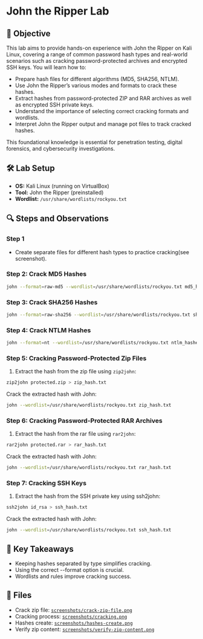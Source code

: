 # John the Ripper Lab

## 🎯 Objective  

This lab aims to provide hands-on experience with John the Ripper on Kali Linux, covering a range of common password hash types and real-world scenarios such as cracking password-protected archives and encrypted SSH keys. You will learn how to:

- Prepare hash files for different algorithms (MD5, SHA256, NTLM).
- Use John the Ripper’s various modes and formats to crack these hashes.
- Extract hashes from password-protected ZIP and RAR archives as well as encrypted SSH private keys.
- Understand the importance of selecting correct cracking formats and wordlists.
- Interpret John the Ripper output and manage pot files to track cracked hashes.

This foundational knowledge is essential for penetration testing, digital forensics, and cybersecurity investigations.

## 🛠️ Lab Setup

- **OS:** Kali Linux (running on VirtualBox)
- **Tool:** John the Ripper (preinstalled)
- **Wordlist:** `/usr/share/wordlists/rockyou.txt`


## 🔍 Steps and Observations  

### Step 1
- Create separate files for different hash types to practice cracking(see screenshot).

### Step 2: Crack MD5 Hashes
```bash
john --format=raw-md5 --wordlist=/usr/share/wordlists/rockyou.txt md5_hashes.txt
```

### Step 3: Crack SHA256 Hashes
```bash
john --format=raw-sha256 --wordlist=/usr/share/wordlists/rockyou.txt sha256_hashes.txt
```
### Step 4: Crack NTLM Hashes
```bash
john --format=nt --wordlist=/usr/share/wordlists/rockyou.txt ntlm_hashes.txt
```

### Step 5: Cracking Password-Protected Zip Files

1. Extract the hash from the zip file using `zip2john`:

```bash
zip2john protected.zip > zip_hash.txt
```

Crack the extracted hash with John:

```bash
john --wordlist=/usr/share/wordlists/rockyou.txt zip_hash.txt
```

### Step 6: Cracking Password-Protected RAR Archives
1. Extract the hash from the rar file using `rar2john`:

```bash
rar2john protected.rar > rar_hash.txt
```
Crack the extracted hash with John:

```bash
john --wordlist=/usr/share/wordlists/rockyou.txt rar_hash.txt
```

### Step 7: Cracking SSH Keys
1. Extract the hash from the SSH private key using ssh2john:

```bash
ssh2john id_rsa > ssh_hash.txt
```
Crack the extracted hash with John:

```bash
john --wordlist=/usr/share/wordlists/rockyou.txt ssh_hash.txt
```

## 📝 Key Takeaways
- Keeping hashes separated by type simplifies cracking.
- Using the correct --format option is crucial.
- Wordlists and rules improve cracking success.

## 📂 Files

- Crack zip file: [`screenshots/crack-zip-file.png`](screenshots/crack-zip-file.png)  
- Cracking process: [`screenshots/cracking.png`](screenshots/cracking.png)  
- Hashes create: [`screenshots/hashes-create.png`](screenshots/hashes-create.png)  
- Verify zip content: [`screenshots/verify-zip-content.png`](screenshots/verify-zip-content.png)  
